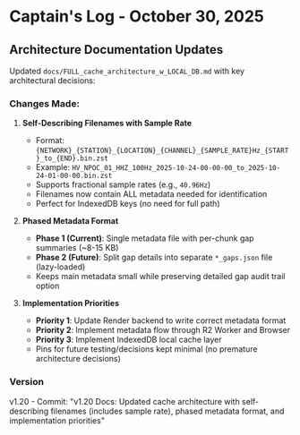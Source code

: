 # Captain's Log - October 30, 2025

## Architecture Documentation Updates

Updated `docs/FULL_cache_architecture_w_LOCAL_DB.md` with key architectural decisions:

### Changes Made:

1. **Self-Describing Filenames with Sample Rate**
   - Format: `{NETWORK}_{STATION}_{LOCATION}_{CHANNEL}_{SAMPLE_RATE}Hz_{START}_to_{END}.bin.zst`
   - Example: `HV_NPOC_01_HHZ_100Hz_2025-10-24-00-00-00_to_2025-10-24-01-00-00.bin.zst`
   - Supports fractional sample rates (e.g., `40.96Hz`)
   - Filenames now contain ALL metadata needed for identification
   - Perfect for IndexedDB keys (no need for full path)

2. **Phased Metadata Format**
   - **Phase 1 (Current)**: Single metadata file with per-chunk gap summaries (~8-15 KB)
   - **Phase 2 (Future)**: Split gap details into separate `*_gaps.json` file (lazy-loaded)
   - Keeps main metadata small while preserving detailed gap audit trail option

3. **Implementation Priorities**
   - **Priority 1**: Update Render backend to write correct metadata format
   - **Priority 2**: Implement metadata flow through R2 Worker and Browser
   - **Priority 3**: Implement IndexedDB local cache layer
   - Pins for future testing/decisions kept minimal (no premature architecture decisions)

### Version
v1.20 - Commit: "v1.20 Docs: Updated cache architecture with self-describing filenames (includes sample rate), phased metadata format, and implementation priorities"

